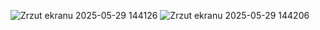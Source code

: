 ![Zrzut ekranu 2025-05-29 144126](https://github.com/user-attachments/assets/bcc24f0e-37eb-4e9f-bd5f-2cb66dfb14a2)
![Zrzut ekranu 2025-05-29 144206](https://github.com/user-attachments/assets/a2c87e4a-1ae7-46d1-9103-2c9934a72a62)
